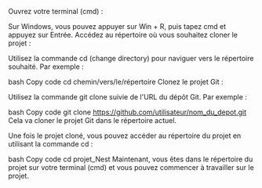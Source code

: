Ouvrez votre terminal (cmd) :

Sur Windows, vous pouvez appuyer sur Win + R, puis tapez cmd et appuyez sur Entrée.
Accédez au répertoire où vous souhaitez cloner le projet :

Utilisez la commande cd (change directory) pour naviguer vers le répertoire souhaité. Par exemple :

bash
Copy code
cd chemin/vers/le/répertoire
Clonez le projet Git :

Utilisez la commande git clone suivie de l'URL du dépôt Git. Par exemple :

bash
Copy code
git clone https://github.com/utilisateur/nom_du_depot.git
Cela va cloner le projet Git dans le répertoire actuel.

Une fois le projet cloné, vous pouvez accéder au répertoire du projet en utilisant la commande cd :

bash
Copy code
cd projet_Nest
Maintenant, vous êtes dans le répertoire du projet sur votre terminal (cmd) et vous pouvez commencer à travailler sur le projet.
